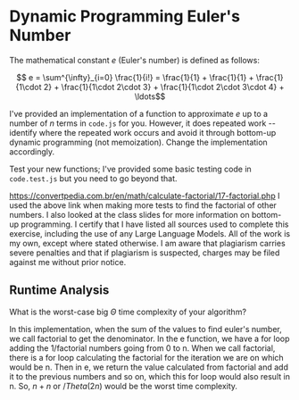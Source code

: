 # Dynamic Programming Euler's Number

The mathematical constant $e$ (Euler's number) is defined as follows:

$$ e = \sum^{\infty}_{i=0} \frac{1}{i!} = \frac{1}{1} + \frac{1}{1} +
\frac{1}{1\cdot 2} + \frac{1}{1\cdot 2\cdot 3} + \frac{1}{1\cdot 2\cdot 3\cdot
4} + \ldots$$

I've provided an implementation of a function to approximate $e$ up to a number
of $n$ terms in `code.js` for you. However, it does repeated work -- identify
where the repeated work occurs and avoid it through bottom-up dynamic
programming (not memoization). Change the implementation accordingly.

Test your new functions; I've provided some basic testing code in `code.test.js`
but you need to go beyond that.

https://convertpedia.com.br/en/math/calculate-factorial/17-factorial.php
I used the above link when making more tests to find the factorial of other numbers. I also looked at the class slides for more information on bottom-up programming.
I certify that I have listed all sources used to complete this exercise, including the use of any Large Language Models. All of the work is my own, except where stated otherwise. I am aware that plagiarism carries severe penalties and that if plagiarism is suspected, charges may be filed against me without prior notice.

## Runtime Analysis

What is the worst-case big $\Theta$ time complexity of your algorithm?

In this implementation, when the sum of the values to find euler's number, we call factorial to get the denominator. In the e function, we have a for loop adding the 1/factorial numbers going from 0 to n. When we call factorial, there is a for loop calculating the factorial for the iteration we are on which would be n. Then in e, we return the value calculated from factorial and add it to the previous numbers and so on, which this for loop would also result in n. So, $n+n$ or $/Theta(2n)$ would be the worst time complexity. 
